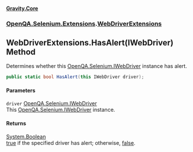 #### [Gravity.Core](./index.md 'index')
### [OpenQA.Selenium.Extensions](./OpenQA-Selenium-Extensions.md 'OpenQA.Selenium.Extensions').[WebDriverExtensions](./OpenQA-Selenium-Extensions-WebDriverExtensions.md 'OpenQA.Selenium.Extensions.WebDriverExtensions')
## WebDriverExtensions.HasAlert(IWebDriver) Method
Determines whether this [OpenQA.Selenium.IWebDriver](https://docs.microsoft.com/en-us/dotnet/api/OpenQA.Selenium.IWebDriver 'OpenQA.Selenium.IWebDriver') instance has alert.  
```csharp
public static bool HasAlert(this IWebDriver driver);
```
#### Parameters
<a name='OpenQA-Selenium-Extensions-WebDriverExtensions-HasAlert(IWebDriver)-driver'></a>
`driver` [OpenQA.Selenium.IWebDriver](https://docs.microsoft.com/en-us/dotnet/api/OpenQA.Selenium.IWebDriver 'OpenQA.Selenium.IWebDriver')  
This [OpenQA.Selenium.IWebDriver](https://docs.microsoft.com/en-us/dotnet/api/OpenQA.Selenium.IWebDriver 'OpenQA.Selenium.IWebDriver') instance.  
  
#### Returns
[System.Boolean](https://docs.microsoft.com/en-us/dotnet/api/System.Boolean 'System.Boolean')  
[true](https://docs.microsoft.com/en-us/dotnet/api/true 'true') if the specified driver has alert; otherwise, [false](https://docs.microsoft.com/en-us/dotnet/api/false 'false').  
